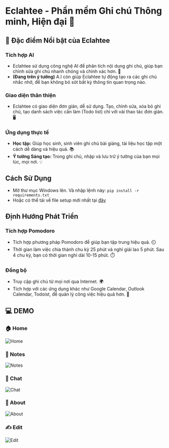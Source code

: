# **Eclahtee - Phần mềm Ghi chú Thông minh, Hiện đại** 🚀

## **🌟 Đặc điểm Nổi bật của Eclahtee**

### **Tích hợp AI** 
  * Eclahtee sử dụng công nghệ AI để phân tích nội dung ghi chú, giúp bạn chỉnh sửa ghi chú nhanh chóng và chính xác hơn. 🧠
  * **(Đang trên ý tưởng)** A.I còn giúp Eclahtee tự động tạo ra các ghi chú nhắc nhở, để bạn không bỏ sót bất kỳ thông tin quan trọng nào.

### **Giao diện thân thiện** 
  * Eclahtee có giao diện đơn giản, dễ sử dụng. Tạo, chỉnh sửa, xóa bỏ ghi chú, tạo danh sách việc cần làm (Todo list) chỉ với vài thao tác đơn giản. 🖥️

### **Ứng dụng thực tế**
  * **Học tập:** Giúp học sinh, sinh viên ghi chú bài giảng, tài liệu học tập một cách dễ dàng và hiệu quả. 📚
  * **Ý tưởng Sáng tạo:** Trong ghi chú, nhập và lưu trữ ý tưởng của bạn mọi lúc, mọi nơi. 💡

## **Cách Sử Dụng**
* Mở thư mục Windows lên. Và nhập lệnh này: ```pip install -r requirements.txt```
* Hoặc có thể tải về file setup mới nhất tại [đây](https://github.com/MaiNgocChau9/Python-App-A-/releases)

## **Định Hướng Phát Triển**
  
### **Tích hợp Pomodoro**
  * Tích hợp phương pháp Pomodoro để giúp bạn tập trung hiệu quả. ⏲️
  * Thời gian làm việc chia thành chu kỳ 25 phút và nghỉ giải lao 5 phút. Sau 4 chu kỳ, bạn có thời gian nghỉ dài 10-15 phút. ⏱️

### **Đồng bộ**
  * Truy cập ghi chú từ mọi nơi qua Internet. 🌍
  * Tích hợp với các ứng dụng khác như Google Calendar, Outlook Calendar, Todoist, để quản lý công việc hiệu quả hơn. 📅

## **💻 DEMO**
### **🏠 Home**
  ![Home](https://github.com/MaiNgocChau9/Python-App-A-/assets/123575751/a4c9ac00-7a7c-48f1-8541-cbb6d863b33c)
### 📝 Notes
  ![Notes](https://github.com/MaiNgocChau9/Python-App-A-/assets/123575751/9796d58a-215f-474e-a6ab-0a95a9c5296b)
### **💬 Chat**
  ![Chat](https://github.com/MaiNgocChau9/Python-App-A-/assets/123575751/f8d574b1-8337-492a-9ce3-cedf675b940e)
### **👋 About**
  ![About](https://github.com/MaiNgocChau9/Python-App-A-/assets/123575751/01ff333c-c21b-49ef-a9c3-32cf0b1ebfca)
### **✍️ Edit**
  ![Edit](https://github.com/MaiNgocChau9/Python-App-A-/assets/123575751/82f67caa-54b8-419c-aaa2-94c5235b9692)